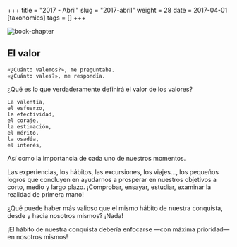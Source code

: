 +++
title = "2017 - Abril"
slug = "2017-abril"
weight = 28
date = 2017-04-01
[taxonomies]
tags = []
+++

![book-chapter](/images/book/oeur/26.jpg)

## El valor
```
«¿Cuánto valemos?», me preguntaba.
«¿Cuánto vales?», me respondía.
```

¿Qué es lo que verdaderamente definirá el valor de los valores?
```
La valentía,
el esfuerzo,
la efectividad,
el coraje,
la estimación,
el mérito,
la osadía,
el interés,
```
Así como la importancia de cada uno de nuestros momentos.

Las experiencias, los hábitos, las excursiones, los viajes…, los pequeños logros que concluyen en ayudarnos a prosperar en nuestros objetivos a corto, medio y largo plazo. ¡Comprobar, ensayar, estudiar, examinar la realidad de primera mano!

¿Qué puede haber más valioso que el mismo hábito de nuestra conquista, desde y hacia nosotros mismos? ¡Nada!

¡El hábito de nuestra conquista debería enfocarse —con máxima prioridad— en nosotros mismos!
